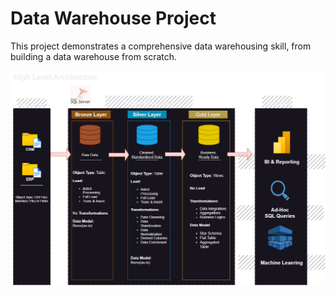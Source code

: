 # Data Warehouse Project
This project demonstrates a comprehensive data warehousing skill, from building a data warehouse from scratch.

![Data Architecture](docs/Data%20Warehouse%20Architecture%20.png)

